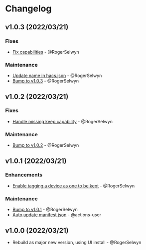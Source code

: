 # Changelog

## v1.0.3 (2022/03/21)
### Fixes
- [Fix capabilities](https://github.com/RogerSelwyn/Home_Assistant_SkyQ_Hub/commit/af925e574963097b49e326fb8af1489176a20722) - @RogerSelwyn

### Maintenance
- [Update name in hacs.json](https://github.com/RogerSelwyn/Home_Assistant_SkyQ_Hub/commit/52c3df9abd44e3cc571fe335138e0aff97828637) - @RogerSelwyn
- [Bump to v1.0.3](https://github.com/RogerSelwyn/Home_Assistant_SkyQ_Hub/commit/2aab6c722ac98f0f7a645d54684329200c7469a1) - @RogerSelwyn

## v1.0.2 (2022/03/21)
### Fixes
- [Handle missing keep capability](https://github.com/RogerSelwyn/Home_Assistant_SkyQ_Hub/commit/4ced860f0e306fed5de7772b5017cec8b375c4aa) - @RogerSelwyn

### Maintenance
- [Bump to v1.0.2](https://github.com/RogerSelwyn/Home_Assistant_SkyQ_Hub/commit/6fb7018a7eb0f96a37a8e608c74d35c568a96647) - @RogerSelwyn

## v1.0.1 (2022/03/21)
### Enhancements
- [Enable tagging a device as one to be kept](https://github.com/RogerSelwyn/Home_Assistant_SkyQ_Hub/commit/31c3cb9aeec3fb250ef5e0a40f3a704ff6a69122) - @RogerSelwyn

### Maintenance
- [Bump to v1.0.1](https://github.com/RogerSelwyn/Home_Assistant_SkyQ_Hub/commit/98afa5c43e9ae3c3f8c8fc7a7778a71098f10798) - @RogerSelwyn
- [Auto update manifest.json](https://github.com/RogerSelwyn/Home_Assistant_SkyQ_Hub/commit/c52b03659b161e57e6c00e32905c60297d6bf1e3) - @actions-user

## v1.0.0 (2022/03/21)
- Rebuild as major new version, using UI install - @RogerSelwyn
